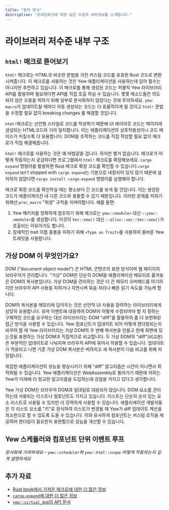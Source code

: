```yaml
---
title: "동작 방식"
description: "프레임워크에 대한 낮은 수준의 세부정보를 소개합니다."
---
```


# 라이브러리 저수준 내부 구조

## `html!` 매크로 뜯어보기

`html!` 매크로는 HTML과 비슷한 문법을 가진 커스텀 코드를 유효한 Rust 코드로 변환시켜줍니다.
이 매크로를 사용하는 것은 Yew 애플리케이션을 사용하는데 있어 필수는 아니지만 추천하고 있습니다.
이 매크로를 통해 생성된 코드는 퍼블릭 Yew 라이브러리 API를 활용하며 필요하다면 API를 직접 호출 하실 수 있습니다.
몇몇 메소드들은 의도되지 않은 오용을 피하기 위해 일부로 문서화하지 않았다는 것에 주의하세요.
`yew-macro`가 업데이트될 때마다 자동 생성되는 코드는 더 효율적이게 될 것이고 `html!` 문법을 수정할 필요 없이
breaking changes 를 해결할 것입니다.


`html!`매크로는 선언형 스타일로 코드를 작성하기 때문에 UI 레이아웃 코드는 페이지에 생성되는 HTML코드와
거의 일치합니다. 이는 애플리케이션의 상호작용성이나 코드 베이스가 커질수록 더 유용합니다.
DOM을 조작하는 코드를 직접 작성할 필요 없이 매크로가 직접 해결해줍니다.

`html!` 매크로를 사용하는 것은 꽤 마법같을 겁니다. 하지만 별거 없습니다. 매크로가 어떻게 작동하는지 궁금하다면
프로그램에서 `html!` 매크로를 확장해보세요. `cargo expand` 명령어를 활용하면 Rust 매크로 확장 코드를 확인할 수 있습니다.`cargo expand` isn't shipped with
`cargo expand`는 기본으로 내장되어 있지 않기 때문에 설치하지 않았다면 `cargo install cargo-expand` 명령어를 실행해야 합니다.

매크로 확장 코드를 확인하실 때는 평소보다 긴 코드를 보게 될 것입니다.
이는 생성된 코드가 애플리케이션 내 다른 코드와 충돌할 수 있기 때문입니다.
이러한 문제를 피하기 위해선 `proc_macro` "위생" 규칙을 지켜야합니다. 예를 들면:

1. Yew 패키지를 정확하게 참조하기 위해 매크로는 `yew::<module>` 대신 `::yew::<module>`를 생성합니다.
이것이 `Vec::new()` 대신 `::alloc::vec::Vec::new()`가 호출되는 이유이기도 합니다.
2. 잠재적인 trait 이름 충돌을 피하기 위해 `<Type as Trait>`를 사용하여 올바른 Yew 트레잇을 사용합니다.

## 가상 DOM 이 무엇인가요?

DOM ("document object model") 은 HTML 콘텐츠의 표현 방식이며 웹 페이지의 브라우저가 관리합니다.
"가상" DOM은 단순히 DOM을 애플리케이션 메모리로 옮겨놓은 DOM의 복사본입니다.
가상 DOM을 관리하는 것은 더 큰 메모리 오버헤드를 야기하지만 브라우저 API 사용을 피하거나 지연시켜
묶음 처리나 빠른 읽기 속도를 가능케 합니다. 

DOM의 복사본을 메모리에 담아두는 것은 선언적 UI 사용을 장려하는 라이브러리에게 상당히 유용합니다.
유저 이벤트에 대응하여 DOM이 어떻게 수정되어야 할 지 정하는 구체적인 코드를 요구하는 대신
라이브러리는 DOM "diff"를 활용하여 좀 더 보편화된 접근 방식을 사용할 수 있습니다.
Yew 컴포넌트가 업데이트 되어 어떻게 렌더링되는지 바꾸려 할 때 Yew 라이브러리는 가상 DOM의 두 번째 복사본을 만들고
현재 화면에 있는것을 표현하는 가상 DOM과 직접적으로 비교합니다.
두 가상 DOM의 "diff"(비교본)은 부분적인 업데이트로 나눠지며 브라우저 API에 묶어서 적용할 수 있습니다.
업데이트가 적용되고 나면 기존 가상 DOM 복사본은 버려지고 새 복사본이 다음 비교를 위해 저장됩니다.

복잡한 애플리케이션의 성능을 향상시키기 위해 "diff" 알고리즘은 시간이 자나면서 최적화될 수 있습니다.
Yew 애플리케이션은 WebAssembly로 돌아가기 때문에 저희는 Yew가 미래에 더 정교한 알고리즘을 도입하는데 강점을 가지고 있다고 생각합니다.

Yew 가상 DOM은 브라우저 DOM과 일대일로 대응되지 않습니다. DOM 요소를 관리하는데 사용되는 리스트나 컴포넌트도 가지고 있습니다.
리스트는 단순히 순서 있는 요소 리스트로 사용될 수 있지만 더 강력하게 사용할 수 있습니다.
애플리케이션 개발자들은 각 리스트 요소를 "키"로 장식하여 리스트가 변경될 때
Yew가 diff 업데이트 계산을 최소한으로 할 수 있도록 도울 수 있습니다.
이와 유사하게 컴포넌트는 커스텀 로직을 제공하여 렌더링이 필요한지 표현함으로 성능을 개선할 수 있습니다.

## Yew 스케듈러와 컴포넌트 단위 이벤트 루프

*문서화에 기여하세요 – `yew::scheduler`와 `yew::html::scope` 어떻게 작동하는지 깊게 설명하세요*

## 추가 자료
* [Rust book에서 가져온 매크로에 대한 더 많은 정보](https://doc.rust-lang.org/stable/book/ch19-06-macros.html)
* [`cargo-expand`에 대한 더 많은 정보](https://github.com/dtolnay/cargo-expand)
* [`yew::virtual_dom`의 API 문서](https://docs.rs/yew/*/yew/virtual_dom/index.html)
